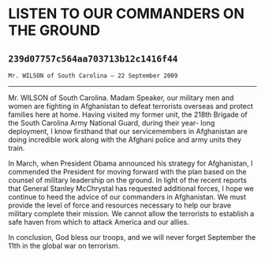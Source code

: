 # LISTEN TO OUR COMMANDERS ON THE GROUND
## `239d07757c564aa703713b12c1416f44`
`Mr. WILSON of South Carolina — 22 September 2009`

---


Mr. WILSON of South Carolina. Madam Speaker, our military men and 
women are fighting in Afghanistan to defeat terrorists overseas and 
protect families here at home. Having visited my former unit, the 218th 
Brigade of the South Carolina Army National Guard, during their year-
long deployment, I know firsthand that our servicemembers in 
Afghanistan are doing incredible work along with the Afghani police and 
army units they train.

In March, when President Obama announced his strategy for 
Afghanistan, I commended the President for moving forward with the plan 
based on the counsel of military leadership on the ground. In light of 
the recent reports that General Stanley McChrystal has requested 
additional forces, I hope we continue to heed the advice of our 
commanders in Afghanistan. We must provide the level of force and 
resources necessary to help our brave military complete their mission. 
We cannot allow the terrorists to establish a safe haven from which to 
attack America and our allies.

In conclusion, God bless our troops, and we will never forget 
September the 11th in the global war on terrorism.
